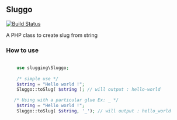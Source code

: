 ## Sluggo
[![Build Status](https://travis-ci.org/Cocksipus/sluggo.svg?branch=master)](https://travis-ci.org/Cocksipus/sluggo)

A PHP class to create slug from string


### How to use

```php
    
    use slugging\Sluggo;
    
    /* simple use */    
    $string = "Hello world !";
    Sluggo::toSlug( $string ); // will output : hello-world

   /* Using with a particular glue Ex: _ */   
    $string = "Hello world !";
    Sluggo::toSlug( $string, '_'); // will output : hello_world
```
